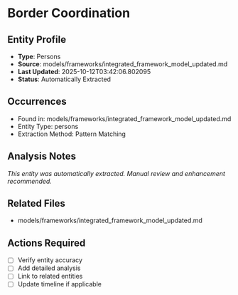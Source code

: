 # Border Coordination

## Entity Profile
- **Type**: Persons
- **Source**: models/frameworks/integrated_framework_model_updated.md
- **Last Updated**: 2025-10-12T03:42:06.802095
- **Status**: Automatically Extracted

## Occurrences
- Found in: models/frameworks/integrated_framework_model_updated.md
- Entity Type: persons
- Extraction Method: Pattern Matching

## Analysis Notes
*This entity was automatically extracted. Manual review and enhancement recommended.*

## Related Files
- models/frameworks/integrated_framework_model_updated.md

## Actions Required
- [ ] Verify entity accuracy
- [ ] Add detailed analysis
- [ ] Link to related entities
- [ ] Update timeline if applicable
